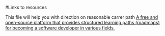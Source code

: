 #Links to resources

This file will help you with direction on reasonable carrer path 
[A free and open-source platform that provides structured learning paths (roadmaps) for becoming a software developer in various fields.](roadmap.sh)